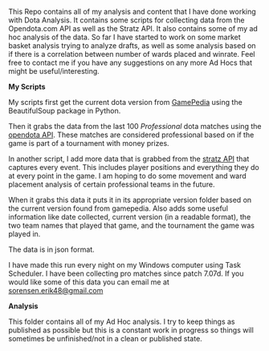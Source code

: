 This Repo contains all of my analysis and content that I have done working with Dota Analysis. It contains some scripts for collecting data from the Opendota.com API as well as the Stratz API. It also contains some of my ad hoc analysis of the data. So far I have started to work on some market basket analysis trying to analyze drafts, as well as some analysis based on if there is a correlation between number of wards placed and winrate. Feel free to contact me if you have any suggestions on any more Ad Hocs that might be useful/interesting.


**My Scripts**

My scripts first get the current dota version from [GamePedia](gamepedia.com/Game_Versions "GamePedia.com") using the BeautifulSoup package in Python.

Then it grabs the data from the last 100 *Professional* dota matches using the [opendota API](docs.opendota.com). These matches are considered professional based on if the game is part of a tournament with money prizes.

In another script, I add more data that is grabbed from the [stratz API](docs.stratz.com) that captures every event. This includes player positions and everything they do at every point in the game. I am hoping to do some movement and ward placement analysis of certain professional teams in the future.

When it grabs this data it puts it in its appropriate version folder based on the current version found from gamepedia. Also adds some useful information like date collected, current version (in a readable format), the two team names that played that game, and the tournament the game was played in.

The data is in json format.

I have made this run every night on my Windows computer using Task Scheduler. I have been collecting pro matches since patch 7.07d. If you would like some of this data you can email me at sorensen.erik48@gmail.com

**Analysis**

This folder contains all of my Ad Hoc analysis. I try to keep things as published as possible but this is a constant work in progress so things will sometimes be unfinished/not in a clean or published state.